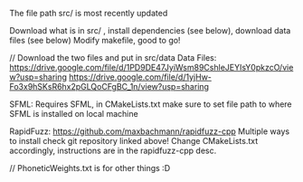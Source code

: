 The file path src/ is most recently updated 

Download what is in src/ , install dependencies (see below), download data files (see below)
Modify makefile, good to go!

// Download the two files and put in src/data
Data Files:
  https://drive.google.com/file/d/1PD9DE47JyiWsm89CshleJEYIsY0pkzcO/view?usp=sharing
  https://drive.google.com/file/d/1yjHw-Fo3x9hSKsR6hx2pGLQoCFgBC_1n/view?usp=sharing

SFML:
  Requires SFML, in CMakeLists.txt make sure to set file path to where SFML is installed on local machine

RapidFuzz:
  https://github.com/maxbachmann/rapidfuzz-cpp
  Multiple ways to install check git repository linked above!
  Change CMakeLists.txt accordingly, instructions are in the rapidfuzz-cpp desc.
  
// PhoneticWeights.txt is for other things :D
